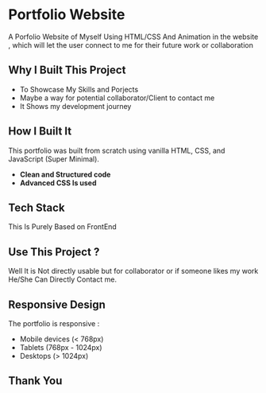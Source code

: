 # Portfolio Website

A Porfolio Website of Myself Using HTML/CSS And Animation in the website , which will let the user connect to me for their future work or collaboration

## Why I Built This Project

- To Showcase My Skills and Porjects
- Maybe a way for potential collaborator/Client to contact me
- It Shows my development journey

## How I Built It

This portfolio was built from scratch using vanilla HTML, CSS, and JavaScript (Super Minimal). 
- **Clean and Structured code**
- **Advanced CSS Is used**

## Tech Stack

This Is Purely Based on FrontEnd

##  Use This Project ?

Well It is Not directly usable but for collaborator or if someone likes my work He/She
Can Directly Contact me.

## Responsive Design

The portfolio is responsive :
- Mobile devices (< 768px)
- Tablets (768px - 1024px)  
- Desktops (> 1024px)

## Thank You 
